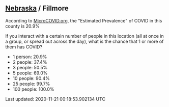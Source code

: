 
## [Nebraska](/united-states/nebraska) / Fillmore

According to [MicroCOVID.org](http://microcovid.org),
the "Estimated Prevalence" of COVID in this county is 20.9%

If you interact with a certain number of people in this location
(all at once in a group, or spread out across the day), what is the chance that
1 or more of them has COVID?

- 1 person: 20.9%
- 2 people: 37.4%
- 3 people: 50.5%
- 5 people: 69.0%
- 10 people: 90.4%
- 25 people: 99.7%
- 100 people: 100.0%

Last updated: 2020-11-21 00:18:53.902134 UTC
